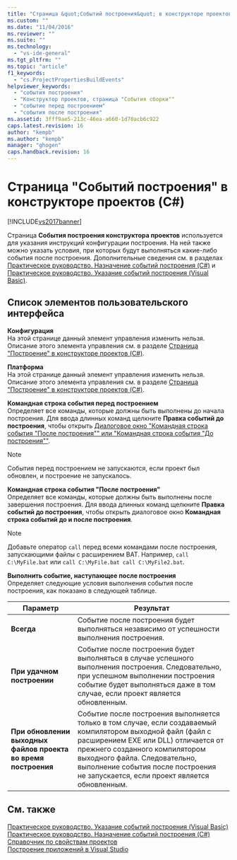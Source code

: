 ```yaml
---
title: "Страница &quot;Событий построения&quot; в конструкторе проектов (C#) | Microsoft Docs"
ms.custom: ""
ms.date: "11/04/2016"
ms.reviewer: ""
ms.suite: ""
ms.technology: 
  - "vs-ide-general"
ms.tgt_pltfrm: ""
ms.topic: "article"
f1_keywords: 
  - "cs.ProjectPropertiesBuildEvents"
helpviewer_keywords: 
  - "события построения"
  - "Конструктор проектов, страница "События сборки""
  - "событие перед построением"
  - "события после построения"
ms.assetid: 3fff9ae5-213c-46ea-a660-1d70acb6c922
caps.latest.revision: 16
author: "kempb"
ms.author: "kempb"
manager: "ghogen"
caps.handback.revision: 16
---
```

# Страница &quot;Событий построения&quot; в конструкторе проектов (C#)
[!INCLUDE[vs2017banner](../../code-quality/includes/vs2017banner.md)]

Страница **События построения конструктора проектов** используется для указания инструкций конфигурации построения.  На ней также можно указать условия, при которых будут выполняться какие\-либо события после построения.  Дополнительные сведения см. в разделах [Практическое руководство. Назначение событий построения \(C\#\)](../../ide/how-to-specify-build-events-csharp.md) и [Практическое руководство. Указание событий построения \(Visual Basic\)](../Topic/How%20to:%20Specify%20Build%20Events%20\(Visual%20Basic\).md).  
  
## Список элементов пользовательского интерфейса  
 **Конфигурация**  
 На этой странице данный элемент управления изменить нельзя.  Описание этого элемента управления см. в разделе [Страница "Построение" в конструкторе проектов \(C\#\)](../../ide/reference/build-page-project-designer-csharp.md).  
  
 **Платформа**  
 На этой странице данный элемент управления изменить нельзя.  Описание этого элемента управления см. в разделе [Страница "Построение" в конструкторе проектов \(C\#\)](../../ide/reference/build-page-project-designer-csharp.md).  
  
 **Командная строка события перед построением**  
 Определяет все команды, которые должны быть выполнены до начала построения.  Для ввода длинных команд щелкните **Правка событий до построения**, чтобы открыть [Диалоговое окно "Командная строка события "После построения"" или "Командная строка события "До построения""](../../ide/reference/pre-build-event-post-build-event-command-line-dialog-box.md).  
  
> [!NOTE]
>  События перед построением не запускаются, если проект был обновлен, и построение не запускалось.  
  
 **Командная строка события "После построения"**  
 Определяет все команды, которые должны быть выполнены после завершения построения.  Для ввода длинных команд щелкните **Правка событий до построения**, чтобы открыть диалоговое окно **Командная строка событий до и после построения**.  
  
> [!NOTE]
>  Добавьте оператор `call` перед всеми командами после построения, запускающими файлы с расширением BAT.  Например, `call C:\MyFile.bat` или `call C:\MyFile.bat call C:\MyFile2.bat`.  
  
 **Выполнить событие, наступающее после построения**  
 Определяет следующие условия выполнения события после построения, как показано в следующей таблице.  
  
|Параметр|Результат|  
|--------------|---------------|  
|**Всегда**|Событие после построения будет выполняться независимо от успешности выполнения построения.|  
|**При удачном построении**|Событие после построения будет выполняться в случае успешного выполнения построения.  Следовательно, при успешном выполнении построения событие будет выполняться даже в том случае, если проект является обновленным.|  
|**При обновлении выходных файлов проекта во время построения**|Событие после построения выполняется только в том случае, если создаваемый компилятором выходной файл \(файл с расширением EXE или DLL\) отличается от прежнего созданного компилятором выходного файла.  Следовательно, выполнение события после построения не запускается, если проект является обновленным.|  
  
## См. также  
 [Практическое руководство. Указание событий построения \(Visual Basic\)](../Topic/How%20to:%20Specify%20Build%20Events%20\(Visual%20Basic\).md)   
 [Практическое руководство. Назначение событий построения \(C\#\)](../../ide/how-to-specify-build-events-csharp.md)   
 [Справочник по свойствам проектов](../../ide/reference/project-properties-reference.md)   
 [Построение приложений в Visual Studio](../../ide/compiling-and-building-in-visual-studio.md)